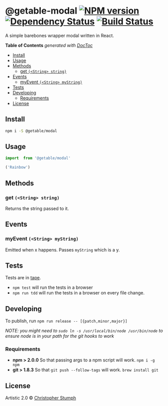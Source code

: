 # @getable-modal [![NPM version][npm-image]][npm-url] [![Dependency Status][daviddm-url]][daviddm-image] [![Build Status][travis-image]][travis-url]

A simple barebones wrapper modal written in React.

<!-- START doctoc generated TOC please keep comment here to allow auto update -->
<!-- DON'T EDIT THIS SECTION, INSTEAD RE-RUN doctoc TO UPDATE -->
**Table of Contents**  *generated with [DocToc](https://github.com/thlorenz/doctoc)*

- [Install](#install)
- [Usage](#usage)
- [Methods](#methods)
  - [get `(<String> string)`](#get-string-string)
- [Events](#events)
  - [myEvent `(<String> myString)`](#myevent-string-mystring)
- [Tests](#tests)
- [Developing](#developing)
  - [Requirements](#requirements)
- [License](#license)

<!-- END doctoc generated TOC please keep comment here to allow auto update -->

## Install

```sh
npm i -S @getable/modal
```


## Usage

```js
import  from '@getable/modal'

('Rainbow')
```

## Methods
### get `(<String> string)`
Returns the string passed to it.

## Events
### myEvent `(<String> myString)`
Emitted when x happens. Passes `myString` which is a y.

## Tests
Tests are in [tape](https://github.com/substack/tape).


* `npm test` will run the tests in a browser
* `npm run tdd` will run the tests in a browser on every file change.


## Developing
To publish, run `npm run release -- [{patch,minor,major}]`

_NOTE: you might need to `sudo ln -s /usr/local/bin/node /usr/bin/node` to ensure node is in your path for the git hooks to work_

### Requirements
* **npm > 2.0.0** So that passing args to a npm script will work. `npm i -g npm`
* **git > 1.8.3** So that `git push --follow-tags` will work. `brew install git`

## License

Artistic 2.0 © [Christopher Stumph](christopherstumph.me)


[npm-url]: https://npmjs.org/package/@getable/modal
[npm-image]: https://badge.fury.io/js/@getable/modal.svg
[travis-url]: https://travis-ci.org/cstumph/@getable/modal
[travis-image]: https://travis-ci.org/cstumph/@getable/modal.svg?branch=master
[daviddm-url]: https://david-dm.org/cstumph/@getable/modal.svg?theme=shields.io
[daviddm-image]: https://david-dm.org/cstumph/@getable/modal
